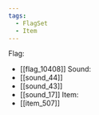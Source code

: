 ```yaml
---
tags:
  - FlagSet
  - Item
---
```

Flag:
- [[flag_10408]]
Sound:
- [[sound_44]]
- [[sound_43]]
- [[sound_17]]
Item:
- [[item_507]]

